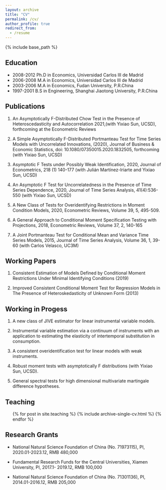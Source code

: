 ```yaml
---
layout: archive
title: "CV"
permalink: /cv/
author_profile: true
redirect_from:
  - /resume
---
```


{% include base_path %}

## Education

   * 2008-2012 Ph.D in Economics, Universidad Carlos III de Madrid
   * 2006-2008 M.A in Economics, Universidad Carlos III de Madrid
   * 2003-2006 M.A in Economics, Fudan University, P.R.China
   * 1997-2001 B.S in Engineering, Shanghai Jiaotong University, P.R.China


## Publications 
1. An Asymptotically F-Distributed Chow Test in the Presence of Heteroscedasticity and Autocorrelation 2021,(with Yixiao Sun, UCSD), forthcoming at the Econometric Reviews
2. A Simple Asymptotically F-Distributed Portmanteau Test for Time Series Models with Uncorrelated Innovations, (2020), Journal of Business & Economic Statistics, doi: 10.1080/07350015.2020.1832505, forthcoming (with Yixiao Sun, UCSD)

3. Asymptotic F Tests under Possibly Weak Identification, 2020, Journal of Econometrics, 218 (1) 140-177 (with Julián Martínez-Iriarte and Yixiao Sun, UCSD)

4. An Asymptotic F Test for Uncorrelatedness in the Presence of Time Series Dependence, 2020, Journal of Time Series Analysis, 41(4):536-550 (with Yixiao Sun, UCSD)

5. A New Class of Tests for Overidentifying Restrictions in Moment Condition Models, 2020, Econometric Reviews, Volume 39, 5, 495-509.

6. A General Approach to Conditional Moment Specification Testing with Projections, 2018, Econometric Reviews, Volume 37, 2, 140-165

7. A Joint Portmanteau Test for Conditional Mean and Variance Time Series Models, 2015, Journal of Time Series Analysis, Volume 36, 1, 39-60 (with Carlos Velasco, UC3M)


## Working Papers

1. Consistent Estimation of Models Defined by Conditional Moment Restrictions Under Minimal Identifying Conditions (2019) 

2. Improved Consistent Conditional Moment Test for Regression Models in The Presence of Heteroskedasticity of Unknown Form (2013)

## Working in Progess

  1. A new class of JIVE estimator for linear instrumental variable models.

  2. Instrumental variable estimation via a continuum of instruments with an application to estimating the elasticity of intertemporal substitution in consumption.

  3. A consistent overidentification test for linear models with weak instruments.

  4. Robust moment tests with asymptotically F distributions (with Yixiao Sun, UCSD).
  
  5. General spectral tests for high dimensional multivariate martingale difference hypotheses.   

## Teaching

  <ul>{% for post in site.teaching %}
    {% include archive-single-cv.html %}
  {% endfor %}</ul>
  
## Research Grants



   * National Natural Science Foundation of China (No. 71973115), PI, 2020.01-2023.12, RMB 480,000

   * Fundamental Research Funds for the Central Universities, Xiamen University, PI, 2017.1- 2019.12, RMB 100,000

   * National Natural Science Foundation of China (No. 71301136), PI, 2014.01-2016.12, RMB 205,000

